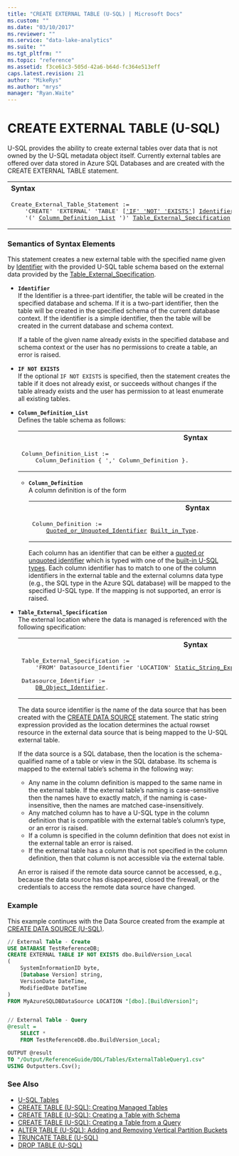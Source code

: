 ```yaml
---
title: "CREATE EXTERNAL TABLE (U-SQL) | Microsoft Docs"
ms.custom: ""
ms.date: "03/10/2017"
ms.reviewer: ""
ms.service: "data-lake-analytics"
ms.suite: ""
ms.tgt_pltfrm: ""
ms.topic: "reference"
ms.assetid: f3ce61c3-505d-42a6-b64d-fc364e513eff
caps.latest.revision: 21
author: "MikeRys"
ms.author: "mrys"
manager: "Ryan.Waite"
---
```

# CREATE EXTERNAL TABLE (U-SQL)
U-SQL provides the ability to create external tables over data that is not owned by the U-SQL metadata object itself. Currently external tables are offered over data stored in Azure SQL Databases and are created with the CREATE EXTERNAL TABLE statement.  
  
<table><th align="left">Syntax</th><tr><td><pre>
Create_External_Table_Statement :=                                                                       
    'CREATE' 'EXTERNAL' 'TABLE' [<a href="#INE">'IF' 'NOT' 'EXISTS'</a>] <a href="#ident">Identifier</a>   
    '(' <a href="#col_def">Column_Definition_List</a> ')' <a href="#table_external_spec">Table_External_Specification</a>.
</pre></td></tr></table>
  
### Semantics of Syntax Elements  
This statement creates a new external table with the specified name given by [Identifier](#ident) with the provided U-SQL table schema based on the external data provided by the [Table_External_Specification](#table_external_spec).   
  
- <a name="ident"></a>**`Identifier`**    
  If the Identifier is a three-part identifier, the table will be created in the specified database and schema. If it is a two-part identifier, then the table will be created in the specified schema of the current database context. If the identifier is a simple identifier, then the table will be created in the current database and schema context.   

  If a table of the given name already exists in the specified database and schema context or the user has no permissions to create a table, an error is raised.   
  
- <a name="INE"></a>**`IF NOT EXISTS`**    
If the optional `IF NOT EXISTS` is specified, then the statement creates the table if it does not already exist, or succeeds without changes if the table already exists and the user has permission to at least enumerate all existing tables.  
      
- <a name="col_def"></a>**`Column_Definition_List`**   
  Defines the table schema as follows:  
  <table><th>Syntax</th><tr><td><pre>
  Column_Definition_List :=                                                                           
      Column_Definition { ',' Column_Definition }.
  </pre></td></tr></table>
    
  - **`Column_Definition`**  
    A column definition is of the form  
    <table><th>Syntax</th><tr><td><pre>
    Column_Definition :=                                                                           
        <a href="u-sql-identifiers.md">Quoted_or_Unquoted_Identifier</a> <a href="built-in-u-sql-types.md">Built_in_Type</a>.
    </pre></td></tr></table>
 
    Each column has an identifier that can be either a [quoted or unquoted identifier](u-sql-identifiers.md) which is typed with one of the [built-in U-SQL types](built-in-u-sql-types.md). Each column identifier has to match to one of the column identifiers in the external table and the external columns data type (e.g., the SQL type in the Azure SQL database) will be mapped to the specified U-SQL type. If the mapping is not supported, an error is raised.  

- <a name="table_external_spec"></a>**`Table_External_Specification`**  
  The external location where the data is managed is referenced with the following specification:

  <table><th>Syntax</th><tr><td><pre>
  Table_External_Specification :=                                                                     
      'FROM' Datasource_Identifier 'LOCATION' <a href="expressions-u-sql.md">Static_String_Expression</a>.<br /> 
  Datasource_Identifier :=                                                        
      <a href="u-sql-identifiers.md">DB_Object_Identifier</a>.
  </pre></td></tr></table>
 
  The data source identifier is the name of the data source that has been created with the [CREATE DATA SOURCE](create-data-source-u-sql.md) statement. The static string expression provided as the location determines the actual rowset resource in the external data source that is being mapped to the U-SQL external table.  
  
  If the data source is a SQL database, then the location is the schema-qualified name of a table or view in the SQL database. Its schema is mapped to the external table’s schema in the following way:   
  - Any name in the column definition is mapped to the same name in the external table. If the external table’s naming is case-sensitive then the names have to exactly match, if the naming is case-insensitive, then the names are matched case-insensitively.   
  - Any matched column has to have a U-SQL type in the column definition that is compatible with the external table’s column’s type, or an error is raised.  
  - If a column is specified in the column definition that does not exist in the external table an error is raised.  
  - If the external table has a column that is not specified in the column definition, then that column is not accessible via the external table.  
  
  An error is raised if the remote data source cannot be accessed, e.g., because the data source has disappeared, closed the firewall, or the credentials to access the remote data source have changed.  
  
### Example
This example continues with the Data Source created from the example at [CREATE DATA SOURCE (U-SQL)](create-data-source-u-sql.md).
```sql
// External Table - Create
USE DATABASE TestReferenceDB;
CREATE EXTERNAL TABLE IF NOT EXISTS dbo.BuildVersion_Local
(
    SystemInformationID byte,
    [Database Version] string,
    VersionDate DateTime,
    ModifiedDate DateTime
)
FROM MyAzureSQLDBDataSource LOCATION "[dbo].[BuildVersion]";


// External Table - Query
@result =
    SELECT *
    FROM TestReferenceDB.dbo.BuildVersion_Local;

OUTPUT @result
TO "/Output/ReferenceGuide/DDL/Tables/ExternalTableQuery1.csv"
USING Outputters.Csv();
```
  
### See Also
* [U-SQL Tables](u-sql-tables.md)  
* [CREATE TABLE (U-SQL): Creating Managed Tables](create-table-u-sql-creating-managed-tables.md) 
* [CREATE TABLE (U-SQL): Creating a Table with Schema](create-table-u-sql-creating-a-table-with-schema.md) 
* [CREATE TABLE (U-SQL): Creating a Table from a Query](create-table-u-sql-creating-a-table-from-a-query.md)  
* [ALTER TABLE (U-SQL): Adding and Removing Vertical Partition Buckets](alter-table-u-sql-adding-and-removing-vertical-partition-buckets.md)  
* [TRUNCATE TABLE (U-SQL)](truncate-table-u-sql.md)  
* [DROP TABLE (U-SQL)](drop-table-u-sql.md)    
